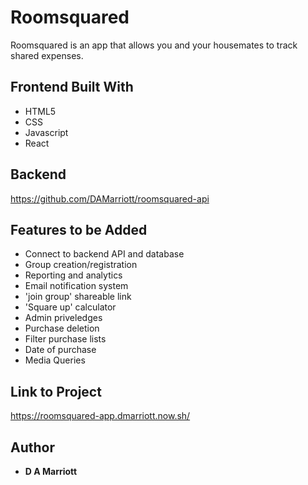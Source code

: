 # Roomsquared

Roomsquared is an app that allows you and your housemates to track shared expenses.

## Frontend Built With

- HTML5
- CSS
- Javascript
- React

## Backend 
https://github.com/DAMarriott/roomsquared-api

## Features to be Added

- Connect to backend API and database
- Group creation/registration
- Reporting and analytics
- Email notification system
- 'join group' shareable link
- 'Square up' calculator
- Admin priveledges
- Purchase deletion
- Filter purchase lists
- Date of purchase
- Media Queries

## Link to Project

https://roomsquared-app.dmarriott.now.sh/

## Author

- **D A Marriott**
